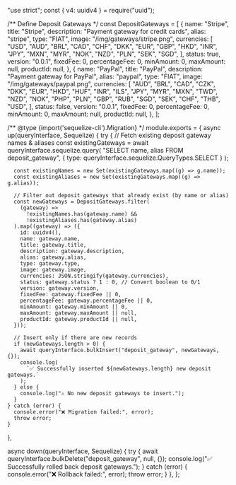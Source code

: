 "use strict";
const { v4: uuidv4 } = require("uuid");

/** Define Deposit Gateways */
const DepositGateways = [
  {
    name: "Stripe",
    title: "Stripe",
    description: "Payment gateway for credit cards",
    alias: "stripe",
    type: "FIAT",
    image: "/img/gateways/stripe.png",
    currencies: [
      "USD",
      "AUD",
      "BRL",
      "CAD",
      "CHF",
      "DKK",
      "EUR",
      "GBP",
      "HKD",
      "INR",
      "JPY",
      "MXN",
      "MYR",
      "NOK",
      "NZD",
      "PLN",
      "SEK",
      "SGD",
    ],
    status: true,
    version: "0.0.1",
    fixedFee: 0,
    percentageFee: 0,
    minAmount: 0,
    maxAmount: null,
    productId: null,
  },
  {
    name: "PayPal",
    title: "PayPal",
    description: "Payment gateway for PayPal",
    alias: "paypal",
    type: "FIAT",
    image: "/img/gateways/paypal.png",
    currencies: [
      "AUD",
      "BRL",
      "CAD",
      "CZK",
      "DKK",
      "EUR",
      "HKD",
      "HUF",
      "INR",
      "ILS",
      "JPY",
      "MYR",
      "MXN",
      "TWD",
      "NZD",
      "NOK",
      "PHP",
      "PLN",
      "GBP",
      "RUB",
      "SGD",
      "SEK",
      "CHF",
      "THB",
      "USD",
    ],
    status: false,
    version: "0.0.1",
    fixedFee: 0,
    percentageFee: 0,
    minAmount: 0,
    maxAmount: null,
    productId: null,
  },
];

/** @type {import('sequelize-cli').Migration} */
module.exports = {
  async up(queryInterface, Sequelize) {
    try {
      // Fetch existing deposit gateway names & aliases
      const existingGateways = await queryInterface.sequelize.query(
        "SELECT name, alias FROM deposit_gateway",
        { type: queryInterface.sequelize.QueryTypes.SELECT }
      );

      const existingNames = new Set(existingGateways.map((g) => g.name));
      const existingAliases = new Set(existingGateways.map((g) => g.alias));

      // Filter out deposit gateways that already exist (by name or alias)
      const newGateways = DepositGateways.filter(
        (gateway) =>
          !existingNames.has(gateway.name) &&
          !existingAliases.has(gateway.alias)
      ).map((gateway) => ({
        id: uuidv4(),
        name: gateway.name,
        title: gateway.title,
        description: gateway.description,
        alias: gateway.alias,
        type: gateway.type,
        image: gateway.image,
        currencies: JSON.stringify(gateway.currencies),
        status: gateway.status ? 1 : 0, // Convert boolean to 0/1
        version: gateway.version,
        fixedFee: gateway.fixedFee || 0,
        percentageFee: gateway.percentageFee || 0,
        minAmount: gateway.minAmount || 0,
        maxAmount: gateway.maxAmount || null,
        productId: gateway.productId || null,
      }));

      // Insert only if there are new records
      if (newGateways.length > 0) {
        await queryInterface.bulkInsert("deposit_gateway", newGateways, {});
        console.log(
          `✅ Successfully inserted ${newGateways.length} new deposit gateways.`
        );
      } else {
        console.log("⚠️ No new deposit gateways to insert.");
      }
    } catch (error) {
      console.error("❌ Migration failed:", error);
      throw error;
    }
  },

  async down(queryInterface, Sequelize) {
    try {
      await queryInterface.bulkDelete("deposit_gateway", null, {});
      console.log("✅ Successfully rolled back deposit gateways.");
    } catch (error) {
      console.error("❌ Rollback failed:", error);
      throw error;
    }
  },
};
